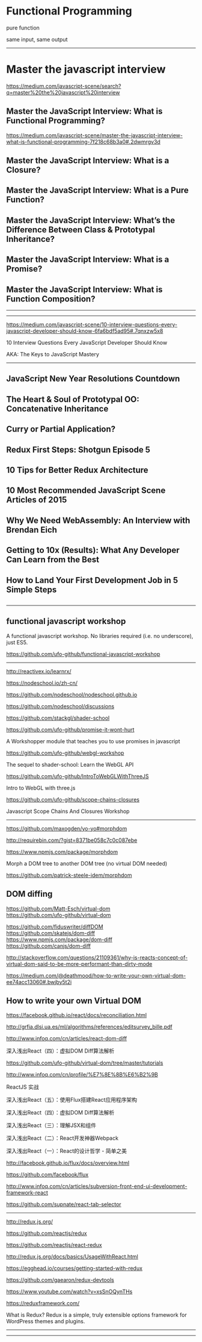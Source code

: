 # Functional Programming  




pure function  


same input, same output





*******************************************************************************

# Master the javascript interview  

https://medium.com/javascript-scene/search?q=master%20the%20javascript%20interview



## Master the JavaScript Interview: What is Functional Programming?

https://medium.com/javascript-scene/master-the-javascript-interview-what-is-functional-programming-7f218c68b3a0#.2dwmrgv3d


## Master the JavaScript Interview: What is a Closure?


## Master the JavaScript Interview: What is a Pure Function?


## Master the JavaScript Interview: What’s the Difference Between Class & Prototypal Inheritance?



## Master the JavaScript Interview: What is a Promise?


## Master the JavaScript Interview: What is Function Composition?



*********************************************************************************************************************************************************************************************************************************************


*******************************************************************************

https://medium.com/javascript-scene/10-interview-questions-every-javascript-developer-should-know-6fa6bdf5ad95#.7qnxzw5x8


10 Interview Questions Every JavaScript Developer Should Know

AKA: The Keys to JavaScript Mastery

*******************************************************************************



## JavaScript New Year Resolutions Countdown



## The Heart & Soul of Prototypal OO: Concatenative Inheritance


## Curry or Partial Application?



## Redux First Steps: Shotgun Episode 5



## 10 Tips for Better Redux Architecture



## 10 Most Recommended JavaScript Scene Articles of 2015

## Why We Need WebAssembly: An Interview with Brendan Eich


## Getting to 10x (Results): What Any Developer Can Learn from the Best

## How to Land Your First Development Job in 5 Simple Steps


## 


## 

## 

## 


*******************************************************************************






## functional javascript workshop

A functional javascript workshop. No libraries required (i.e. no underscore), just ES5.

https://github.com/ufo-github/functional-javascript-workshop



*******************************************************************************



http://reactivex.io/learnrx/


https://nodeschool.io/zh-cn/

https://github.com/nodeschool/nodeschool.github.io

https://github.com/nodeschool/discussions


https://github.com/stackgl/shader-school




https://github.com/ufo-github/promise-it-wont-hurt

A Workshopper module that teaches you to use promises in javascript




https://github.com/ufo-github/webgl-workshop

The sequel to shader-school: Learn the WebGL API


https://github.com/ufo-github/IntroToWebGLWithThreeJS


Intro to WebGL with three.js


https://github.com/ufo-github/scope-chains-closures

Javascript Scope Chains And Closures Workshop




*******************************************************************************



https://github.com/maxogden/yo-yo#morphdom


http://requirebin.com/?gist=8371be058c7c0c087ebe


https://www.npmjs.com/package/morphdom


Morph a DOM tree to another DOM tree (no virtual DOM needed)

https://github.com/patrick-steele-idem/morphdom

## DOM diffing


https://github.com/Matt-Esch/virtual-dom  
https://github.com/ufo-github/virtual-dom  


https://github.com/fiduswriter/diffDOM  
https://github.com/skatejs/dom-diff  
https://www.npmjs.com/package/dom-diff  
https://github.com/canjs/dom-diff

http://stackoverflow.com/questions/21109361/why-is-reacts-concept-of-virtual-dom-said-to-be-more-performant-than-dirty-mode


https://medium.com/@deathmood/how-to-write-your-own-virtual-dom-ee74acc13060#.bwjby5t2i

## How to write your own Virtual DOM


https://facebook.github.io/react/docs/reconciliation.html

http://grfia.dlsi.ua.es/ml/algorithms/references/editsurvey_bille.pdf



http://www.infoq.com/cn/articles/react-dom-diff


深入浅出React（四）：虚拟DOM Diff算法解析



https://github.com/ufo-github/virtual-dom/tree/master/tutorials






http://www.infoq.com/cn/profile/%E7%8E%8B%E6%B2%9B

ReactJS 实战



深入浅出React（五）：使用Flux搭建React应用程序架构

深入浅出React（四）：虚拟DOM Diff算法解析

深入浅出React（三）：理解JSX和组件

深入浅出React（二）：React开发神器Webpack

深入浅出React（一）：React的设计哲学 - 简单之美



http://facebook.github.io/flux/docs/overview.html

https://github.com/facebook/flux




http://www.infoq.com/cn/articles/subversion-front-end-ui-development-framework-react

https://github.com/supnate/react-tab-selector





*******************************************************************************





http://redux.js.org/

https://github.com/reactjs/redux



https://github.com/reactjs/react-redux

http://redux.js.org/docs/basics/UsageWithReact.html


https://egghead.io/courses/getting-started-with-redux



https://github.com/gaearon/redux-devtools

https://www.youtube.com/watch?v=xsSnOQynTHs






https://reduxframework.com/

What is Redux?
Redux is a simple, truly extensible options framework for WordPress themes and plugins.






*******************************************************************************













*******************************************************************************


